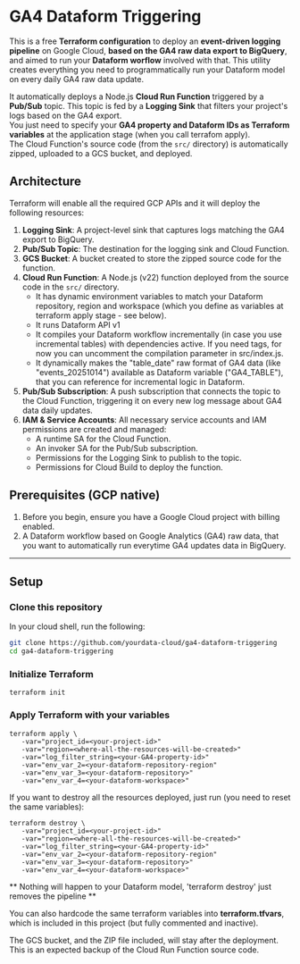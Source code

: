 # GA4 Dataform Triggering

This is a free **Terraform configuration** to deploy an **event-driven logging pipeline** on Google Cloud, **based on the GA4 raw data export to BigQuery**, and aimed to run your **Dataform worflow** involved with that.
This utility creates everything you need to programmatically run your Dataform model on every daily GA4 raw data update.

It automatically deploys a Node.js **Cloud Run Function** triggered by a **Pub/Sub** topic. This topic is fed by a **Logging Sink** that filters your project's logs based on the GA4 export.\
You just need to specify your **GA4 property and Dataform IDs as Terraform variables** at the application stage (when you call terrafom apply).\
The Cloud Function's source code (from the `src/` directory) is automatically zipped, uploaded to a GCS bucket, and deployed.

## Architecture

Terraform will enable all the required GCP APIs and it will deploy the following resources:

1.  **Logging Sink**: A project-level sink that captures logs matching the GA4 export to BigQuery.
2.  **Pub/Sub Topic**: The destination for the logging sink and Cloud Function.
3.  **GCS Bucket**: A bucket created to store the zipped source code for the function.
4.  **Cloud Run Function**: A Node.js (v22) function deployed from the source code in the `src/` directory.
    * It has dynamic environment variables to match your Dataform repository, region and workspace (which you define as variables at terraform apply stage - see below).
    * It runs Dataform API v1
    * It compiles your Dataform workflow incrementally (in case you use incremental tables) with dependencies active. If you need tags, for now you can uncomment the compilation parameter in src/index.js.
    * It dynamically makes the "table_date" raw format of GA4 data (like "events_20251014") available as Dataform variable ("GA4_TABLE"), that you can reference for incremental logic in Dataform.
5.  **Pub/Sub Subscription**: A push subscription that connects the topic to the Cloud Function, triggering it on every new log message about GA4 data daily updates.
6.  **IAM & Service Accounts**: All necessary service accounts and IAM permissions are created and managed:
    * A runtime SA for the Cloud Function.
    * An invoker SA for the Pub/Sub subscription.
    * Permissions for the Logging Sink to publish to the topic.
    * Permissions for Cloud Build to deploy the function.

## Prerequisites (GCP native)

1.   Before you begin, ensure you have a Google Cloud project with billing enabled.
2.   A Dataform workflow based on Google Analytics (GA4) raw data, that you want to automatically run everytime GA4 updates data in BigQuery.

---

## Setup

### Clone this repository

In your cloud shell, run the following:

```bash
git clone https://github.com/yourdata-cloud/ga4-dataform-triggering
cd ga4-dataform-triggering
```

### Initialize Terraform

```
terraform init
```

### Apply Terraform with your variables

```
terraform apply \
   -var="project_id=<your-project-id>"
   -var="region=<where-all-the-resources-will-be-created>"
   -var="log_filter_string=<your-GA4-property-id>"
   -var="env_var_2=<your-dataform-repository-region"
   -var="env_var_3=<your-dataform-repository>"
   -var="env_var_4=<your-dataform-workspace>"
```

If you want to destroy all the resources deployed, just run (you need to reset the same variables):

```
terraform destroy \
   -var="project_id=<your-project-id>"
   -var="region=<where-all-the-resources-will-be-created>"
   -var="log_filter_string=<your-GA4-property-id>"
   -var="env_var_2=<your-dataform-repository-region"
   -var="env_var_3=<your-dataform-repository>"
   -var="env_var_4=<your-dataform-workspace>"
```
** Nothing will happen to your Dataform model, 'terraform destroy' just removes the pipeline **

You can also hardcode the same terraform variables into **terraform.tfvars**, which is included in this project (but fully commented and inactive).

The GCS bucket, and the ZIP file included, will stay after the deployment. This is an expected backup of the Cloud Run Function source code.
